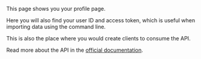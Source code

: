 This page shows you your profile page.

Here you will also find your user ID and access token, which is useful when importing data using the command line.

This is also the place where you would create clients to consume the API.

Read more about the API in the [official documentation](https://drive.google.com/open?id=1MqfwX_H7fYpPSBJRNluMdpMmqAUoWB8o).
